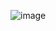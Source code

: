 ![image](https://user-images.githubusercontent.com/63789702/209784679-56742cbd-ee4d-42cc-81bc-e7f13cf6f234.png)

